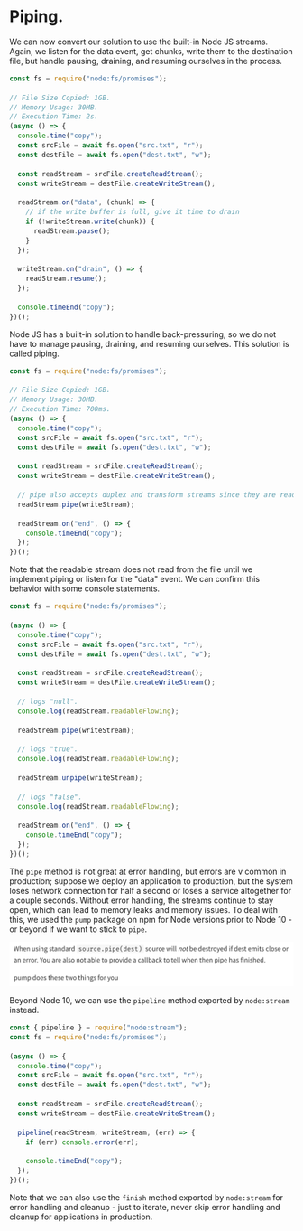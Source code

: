 # Piping.

We can now convert our solution to use the built-in Node JS streams. Again, we listen for the data event, get chunks, write them to the destination file, but handle pausing, draining, and resuming ourselves in the process.

```javascript
const fs = require("node:fs/promises");

// File Size Copied: 1GB.
// Memory Usage: 30MB.
// Execution Time: 2s.
(async () => {
  console.time("copy");
  const srcFile = await fs.open("src.txt", "r");
  const destFile = await fs.open("dest.txt", "w");

  const readStream = srcFile.createReadStream();
  const writeStream = destFile.createWriteStream();

  readStream.on("data", (chunk) => {
    // if the write buffer is full, give it time to drain
    if (!writeStream.write(chunk)) {
      readStream.pause();
    }
  });

  writeStream.on("drain", () => {
    readStream.resume();
  });

  console.timeEnd("copy");
})();
```

Node JS has a built-in solution to handle back-pressuring, so we do not have to manage pausing, draining, and resuming ourselves. This solution is called piping.

```javascript
const fs = require("node:fs/promises");

// File Size Copied: 1GB.
// Memory Usage: 30MB.
// Execution Time: 700ms.
(async () => {
  console.time("copy");
  const srcFile = await fs.open("src.txt", "r");
  const destFile = await fs.open("dest.txt", "w");

  const readStream = srcFile.createReadStream();
  const writeStream = destFile.createWriteStream();

  // pipe also accepts duplex and transform streams since they are readable and writable.
  readStream.pipe(writeStream);

  readStream.on("end", () => {
    console.timeEnd("copy");
  });
})();
```

Note that the readable stream does not read from the file until we implement piping or listen for the "data" event. We can confirm this behavior with some console statements.

```javascript
const fs = require("node:fs/promises");

(async () => {
  console.time("copy");
  const srcFile = await fs.open("src.txt", "r");
  const destFile = await fs.open("dest.txt", "w");

  const readStream = srcFile.createReadStream();
  const writeStream = destFile.createWriteStream();

  // logs "null".
  console.log(readStream.readableFlowing);

  readStream.pipe(writeStream);

  // logs "true".
  console.log(readStream.readableFlowing);

  readStream.unpipe(writeStream);

  // logs "false".
  console.log(readStream.readableFlowing);

  readStream.on("end", () => {
    console.timeEnd("copy");
  });
})();
```

The `pipe` method is not great at error handling, but errors are v common in production; suppose we deploy an application to production, but the system loses network connection for half a second or loses a service altogether for a couple seconds. Without error handling, the streams continue to stay open, which can lead to memory leaks and memory issues. To deal with this, we used the `pump` package on npm for Node versions prior to Node 10 - or beyond if we want to stick to `pipe`.

<p align="center">
    <img src="../images/S05-SS22.png" width="800" />
</p>

Beyond Node 10, we can use the `pipeline` method exported by `node:stream` instead.

```javascript
const { pipeline } = require("node:stream");
const fs = require("node:fs/promises");

(async () => {
  console.time("copy");
  const srcFile = await fs.open("src.txt", "r");
  const destFile = await fs.open("dest.txt", "w");

  const readStream = srcFile.createReadStream();
  const writeStream = destFile.createWriteStream();

  pipeline(readStream, writeStream, (err) => {
    if (err) console.error(err);

    console.timeEnd("copy");
  });
})();
```

Note that we can also use the `finish` method exported by `node:stream` for error handling and cleanup - just to iterate, never skip error handling and cleanup for applications in production.

